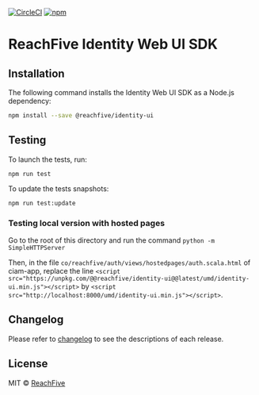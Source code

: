 [![CircleCI](https://circleci.com/gh/ReachFive/identity-web-ui-sdk/tree/master.svg?style=svg)](https://circleci.com/gh/ReachFive/identity-web-ui-sdk/tree/master) [![npm](https://img.shields.io/npm/v/@reachfive/identity-ui.svg?color=blue)](https://www.npmjs.com/package/@reachfive/identity-ui)

# ReachFive Identity Web UI SDK

## Installation

The following command installs the Identity Web UI SDK as a Node.js dependency:

```sh
npm install --save @reachfive/identity-ui
```

## Testing

To launch the tests, run:

```
npm run test
```

To update the tests snapshots:

```
npm run test:update
```

### Testing local version with hosted pages
Go to the root of this directory and run the command `python -m SimpleHTTPServer`

Then, in the file `co/reachfive/auth/views/hostedpages/auth.scala.html` of ciam-app, replace the line `<script src="https://unpkg.com/@@reachfive/identity-ui@@latest/umd/identity-ui.min.js"></script>` by `<script src="http://localhost:8000/umd/identity-ui.min.js"></script>`.

## Changelog

Please refer to [changelog](CHANGELOG.md) to see the descriptions of each release.

## License

MIT © [ReachFive](https://reachfive.co/)

